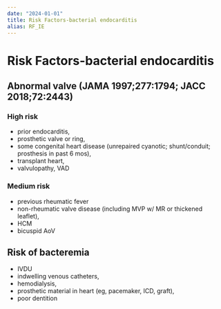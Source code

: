 ```yaml
---
date: "2024-01-01"
title: Risk Factors-bacterial endocarditis
alias: RF_IE
---
```



# Risk Factors-bacterial endocarditis

## Abnormal valve (JAMA 1997;277:1794; JACC 2018;72:2443)

### High risk

- prior endocarditis,
- prosthetic valve or ring,
- some congenital heart disease (unrepaired cyanotic; shunt/conduit; prosthesis in past 6 mos),
- transplant heart,
- valvulopathy, VAD

### Medium risk

- previous rheumatic fever
- non-rheumatic valve disease (including MVP w/ MR or thickened leaflet),
- HCM
- bicuspid AoV

## Risk of bacteremia

- IVDU
- indwelling venous catheters,
- hemodialysis,
- prosthetic material in heart (eg, pacemaker, ICD, graft),
- poor dentition
